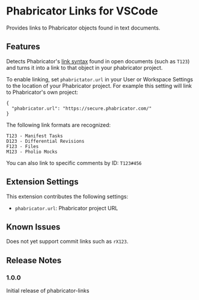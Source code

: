 # Phabricator Links for VSCode

Provides links to Phabricator objects found in text documents.

## Features

Detects Phabricator's [link syntax](https://secure.phabricator.com/book/phabricator/article/remarkup/#linking-to-objects)
found in open documents (such as `T123`) and turns it into a link to that object
in your phabricator project.

To enable linking, set `phabrictator.url` in your User or Workspace Settings
to the location of your Phabricator project. For example this setting will link
to Phabricator's own project:

```
{
  "phabricator.url": "https://secure.phabricator.com/"
}
```

The following link formats are recognized:

```
T123 - Manifest Tasks
D123 - Differential Revisions
F123 - Files
M123 - Pholio Mocks
```

You can also link to specific comments by ID: `T123#456`

## Extension Settings

This extension contributes the following settings:

* `phabricator.url`: Phabricator project URL

## Known Issues

Does not yet support commit links such as `rX123`.

## Release Notes

### 1.0.0

Initial release of phabricator-links
